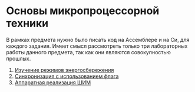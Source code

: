 # Основы микропроцессорной техники

В рамках предмета нужно было писать код на Ассемблере и на Си, для каждого задания. Имеет смысл рассмотреть только три лабораторных работы данного предмета, так как они являются совокупностью прошлых.

1. [Изучение режимов энергосбережения](<4lab>)
2. [Синхронизация с использованием флага](<5lab>)
3. [Аппаратная реализация ШИМ](<8lab>)
